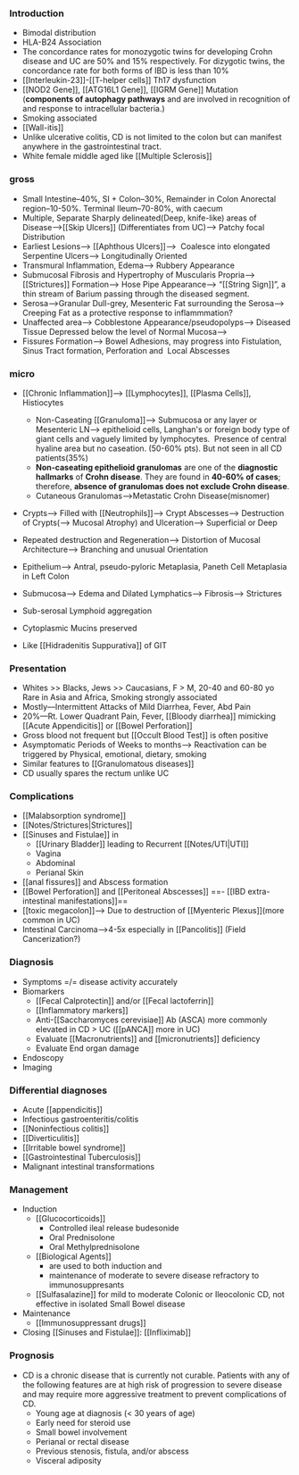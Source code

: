 ### Introduction
- Bimodal distribution
- HLA-B24 Association
- The concordance rates for monozygotic twins for developing Crohn disease and UC are 50% and 15% respectively. For dizygotic twins, the concordance rate for both forms of IBD is less than 10%
- [[Interleukin-23]]-[[T-helper cells]] Th17 dysfunction 
- [[NOD2 Gene]], [[ATG16L1 Gene]], [[IGRM Gene]] Mutation (**components of autophagy pathways** and are involved in recognition of and response to intracellular bacteria.)
- Smoking associated 
- [[Wall-itis]]
- Unlike ulcerative colitis, CD is not limited to the colon but can manifest anywhere in the gastrointestinal tract.
- White female middle aged like [[Multiple Sclerosis]] 

### gross
- Small Intestine–40%, SI + Colon–30%, Remainder in Colon Anorectal region–10-50%. Terminal Ileum–70-80%, with caecum
- Multiple, Separate Sharply delineated(Deep, knife-like) areas of Disease––>[[Skip Ulcers]] (Differentiates from UC)––> Patchy focal Distribution
- Earliest Lesions––> [[Aphthous Ulcers]]––>  Coalesce into elongated Serpentine Ulcers––> Longitudinally Oriented
- Transmural Inflammation, Edema––> Rubbery Appearance
- Submucosal Fibrosis and Hypertrophy of Muscularis Propria––> [[Strictures]] Formation––> Hose Pipe Appearance––> “[[String Sign]]”, a thin stream of Barium passing through the diseased segment.
- Serosa––>Granular Dull-grey, Mesenteric Fat surrounding the Serosa––> Creeping Fat as a protective response to inflammmation? 
- Unaffected area––> Cobblestone Appearance/pseudopolyps––> Diseased Tissue Depressed below the level of Normal Mucosa––>
- Fissures Formation––> Bowel Adhesions, may progress into Fistulation, Sinus Tract formation, Perforation and  Local Abscesses

### micro
- [[Chronic Inflammation]]––> [[Lymphocytes]], [[Plasma Cells]], Histiocytes
	- Non-Caseating [[Granuloma]]––> Submucosa or any layer or Mesenteric LN––> epithelioid cells, Langhan's or foreign body type of giant cells and vaguely limited by lymphocytes.  Presence of central hyaline area but no caseation. (50-60% pts). But not seen in all CD patients(35%)
	- **Non-caseating epithelioid granulomas** are one of the **diagnostic hallmarks** of **Crohn disease**. They are found in **40-60% of cases**; therefore, **absence of granulomas does not exclude Crohn disease**. 
	- Cutaneous Granulomas––>Metastatic Crohn Disease(misnomer)
- Crypts––> Filled with [[Neutrophils]]––> Crypt Abscesses––> Destruction of Crypts(––> Mucosal Atrophy) and Ulceration––> Superficial or Deep  
- Repeated destruction and Regeneration––> Distortion of Mucosal Architecture––> Branching and unusual Orientation
- Epithelium––> Antral, pseudo-pyloric Metaplasia, Paneth Cell Metaplasia in Left Colon
- Submucosa––> Edema and Dilated Lymphatics––> Fibrosis––> Strictures
- Sub-serosal Lymphoid aggregation
- Cytoplasmic Mucins preserved

- Like [[Hidradenitis Suppurativa]] of GIT 
### Presentation
- Whites >> Blacks, Jews >> Caucasians, F > M, 20-40 and 60-80 yo Rare in Asia and Africa, Smoking strongly associated
- Mostly––Intermittent Attacks of Mild Diarrhea, Fever, Abd Pain
- 20%––Rt. Lower Quadrant Pain, Fever, [[Bloody diarrhea]] mimicking [[Acute Appendicitis]] or [[Bowel Perforation]]
- Gross blood not frequent but [[Occult Blood Test]] is often positive 
- Asymptomatic Periods of Weeks to months––> Reactivation can be triggered by Physical, emotional, dietary, smoking
- Similar features to [[Granulomatous diseases]] 
- CD usually spares the rectum unlike UC 

### Complications
- [[Malabsorption syndrome]] 
- [[Notes/Strictures|Strictures]] 
- [[Sinuses and Fistulae]] in 
	- [[Urinary Bladder]] leading to Recurrent [[Notes/UTI|UTI]] 
	- Vagina
	- Abdominal
	- Perianal Skin
- [[anal fissures]] and Abscess formation
- [[Bowel Perforation]] and [[Peritoneal Abscesses]]
==- [[IBD extra-intestinal manifestations]]== 
- [[toxic megacolon]]––> Due to destruction of [[Myenteric Plexus]](more common in UC)            
- Intestinal Carcinoma––>4-5x especially in [[Pancolitis]] (Field Cancerization?) 

### Diagnosis
- Symptoms =/= disease activity accurately
- Biomarkers
	- [[Fecal Calprotectin]] and/or [[Fecal lactoferrin]] 
	- [[Inflammatory markers]] 
	- Anti-[[Saccharomyces cerevisiae]] Ab (ASCA) more commonly elevated in CD > UC ([[pANCA]] more in UC)
	- Evaluate [[Macronutrients]] and [[micronutrients]] deficiency
	- Evaluate End organ damage
- Endoscopy
- Imaging

### Differential diagnoses
- Acute [[appendicitis]]
- Infectious gastroenteritis/colitis
- [[Noninfectious colitis]] 
- [[Diverticulitis]]
- [[Irritable bowel syndrome]]
- [[Gastrointestinal Tuberculosis]]
- Malignant intestinal transformations

### Management
- Induction
	- [[Glucocorticoids]]
		- Controlled ileal release budesonide
		- Oral Prednisolone
		- Oral Methylprednisolone
	- [[Biological Agents]] 
		- are used to both induction and 
		- maintenance of moderate to severe disease refractory to immunosuppresants 
	- [[Sulfasalazine]] for mild to moderate Colonic or Ileocolonic CD, not effective in isolated Small Bowel disease
- Maintenance
	- [[Immunosuppressant drugs]] 
- Closing [[Sinuses and Fistulae]]: [[Infliximab]]

### Prognosis
- CD is a chronic disease that is currently not curable. Patients with any of the following features are at high risk of progression to severe disease and may require more aggressive treatment to prevent complications of CD.
    - Young age at diagnosis (< 30 years of age)
    - Early need for steroid use
    - Small bowel involvement
    - Perianal or rectal disease
    - Previous stenosis, fistula, and/or abscess
    - Visceral adiposity
